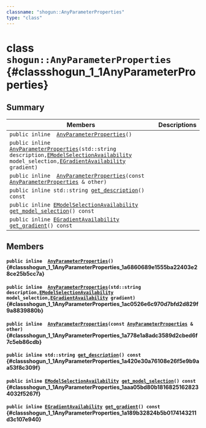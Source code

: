 ```yaml
---
classname: "shogun::AnyParameterProperties"
type: "class"
---
```


# class `shogun::AnyParameterProperties` {#classshogun_1_1AnyParameterProperties}

## Summary

 Members                        | Descriptions
--------------------------------|---------------------------------------------
`public inline  `[`AnyParameterProperties`](#classshogun_1_1AnyParameterProperties_1a6860689e1555ba22403e28ce25b5cc7a)`()` | 
`public inline  `[`AnyParameterProperties`](#classshogun_1_1AnyParameterProperties_1ac0526e6c970d7bfd2d829f9a8839880b)`(std::string description,`[`EModelSelectionAvailability`](#namespaceshogun_1a24bd4620546b16a24ee35334a066e6d4)` model_selection,`[`EGradientAvailability`](#namespaceshogun_1adc328a9dc437ebfbac418170824fc3ea)` gradient)` | 
`public inline  `[`AnyParameterProperties`](#classshogun_1_1AnyParameterProperties_1a778e1a8adc3589d2cbed6f7c5eb86cdb)`(const `[`AnyParameterProperties`](#classshogun_1_1AnyParameterProperties)` & other)` | 
`public inline std::string `[`get_description`](#classshogun_1_1AnyParameterProperties_1a420e30a76108e26f5e9b9aa53f8c309f)`() const` | 
`public inline `[`EModelSelectionAvailability`](#namespaceshogun_1a24bd4620546b16a24ee35334a066e6d4)` `[`get_model_selection`](#classshogun_1_1AnyParameterProperties_1aaa05bd80b18168251628234032f5267f)`() const` | 
`public inline `[`EGradientAvailability`](#namespaceshogun_1adc328a9dc437ebfbac418170824fc3ea)` `[`get_gradient`](#classshogun_1_1AnyParameterProperties_1a189b32824b5b0174143211d3c107e940)`() const` | 

## Members

#### `public inline  `[`AnyParameterProperties`](#classshogun_1_1AnyParameterProperties_1a6860689e1555ba22403e28ce25b5cc7a)`()` {#classshogun_1_1AnyParameterProperties_1a6860689e1555ba22403e28ce25b5cc7a}

#### `public inline  `[`AnyParameterProperties`](#classshogun_1_1AnyParameterProperties_1ac0526e6c970d7bfd2d829f9a8839880b)`(std::string description,`[`EModelSelectionAvailability`](#namespaceshogun_1a24bd4620546b16a24ee35334a066e6d4)` model_selection,`[`EGradientAvailability`](#namespaceshogun_1adc328a9dc437ebfbac418170824fc3ea)` gradient)` {#classshogun_1_1AnyParameterProperties_1ac0526e6c970d7bfd2d829f9a8839880b}

#### `public inline  `[`AnyParameterProperties`](#classshogun_1_1AnyParameterProperties_1a778e1a8adc3589d2cbed6f7c5eb86cdb)`(const `[`AnyParameterProperties`](#classshogun_1_1AnyParameterProperties)` & other)` {#classshogun_1_1AnyParameterProperties_1a778e1a8adc3589d2cbed6f7c5eb86cdb}

#### `public inline std::string `[`get_description`](#classshogun_1_1AnyParameterProperties_1a420e30a76108e26f5e9b9aa53f8c309f)`() const` {#classshogun_1_1AnyParameterProperties_1a420e30a76108e26f5e9b9aa53f8c309f}

#### `public inline `[`EModelSelectionAvailability`](#namespaceshogun_1a24bd4620546b16a24ee35334a066e6d4)` `[`get_model_selection`](#classshogun_1_1AnyParameterProperties_1aaa05bd80b18168251628234032f5267f)`() const` {#classshogun_1_1AnyParameterProperties_1aaa05bd80b18168251628234032f5267f}

#### `public inline `[`EGradientAvailability`](#namespaceshogun_1adc328a9dc437ebfbac418170824fc3ea)` `[`get_gradient`](#classshogun_1_1AnyParameterProperties_1a189b32824b5b0174143211d3c107e940)`() const` {#classshogun_1_1AnyParameterProperties_1a189b32824b5b0174143211d3c107e940}

